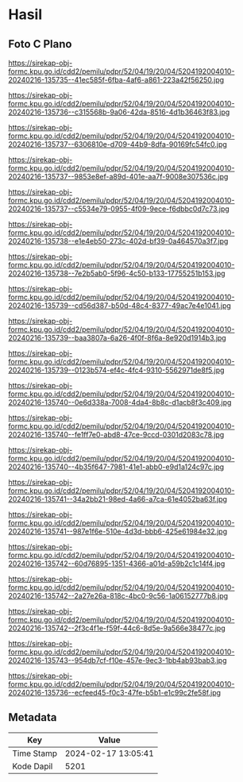 # Hasil

## Foto C Plano

https://sirekap-obj-formc.kpu.go.id/cdd2/pemilu/pdpr/52/04/19/20/04/5204192004010-20240216-135735--41ec585f-6fba-4af6-a861-223a42f56250.jpg

https://sirekap-obj-formc.kpu.go.id/cdd2/pemilu/pdpr/52/04/19/20/04/5204192004010-20240216-135736--c315568b-9a06-42da-8516-4d1b36463f83.jpg

https://sirekap-obj-formc.kpu.go.id/cdd2/pemilu/pdpr/52/04/19/20/04/5204192004010-20240216-135737--6306810e-d709-44b9-8dfa-90169fc54fc0.jpg

https://sirekap-obj-formc.kpu.go.id/cdd2/pemilu/pdpr/52/04/19/20/04/5204192004010-20240216-135737--9853e8ef-a89d-401e-aa7f-9008e307536c.jpg

https://sirekap-obj-formc.kpu.go.id/cdd2/pemilu/pdpr/52/04/19/20/04/5204192004010-20240216-135737--c5534e79-0955-4f09-9ece-f6dbbc0d7c73.jpg

https://sirekap-obj-formc.kpu.go.id/cdd2/pemilu/pdpr/52/04/19/20/04/5204192004010-20240216-135738--e1e4eb50-273c-402d-bf39-0a464570a3f7.jpg

https://sirekap-obj-formc.kpu.go.id/cdd2/pemilu/pdpr/52/04/19/20/04/5204192004010-20240216-135738--7e2b5ab0-5f96-4c50-b133-17755251b153.jpg

https://sirekap-obj-formc.kpu.go.id/cdd2/pemilu/pdpr/52/04/19/20/04/5204192004010-20240216-135739--cd56d387-b50d-48c4-8377-49ac7e4e1041.jpg

https://sirekap-obj-formc.kpu.go.id/cdd2/pemilu/pdpr/52/04/19/20/04/5204192004010-20240216-135739--baa3807a-6a26-4f0f-8f6a-8e920d1914b3.jpg

https://sirekap-obj-formc.kpu.go.id/cdd2/pemilu/pdpr/52/04/19/20/04/5204192004010-20240216-135739--0123b574-ef4c-4fc4-9310-5562971de8f5.jpg

https://sirekap-obj-formc.kpu.go.id/cdd2/pemilu/pdpr/52/04/19/20/04/5204192004010-20240216-135740--0e6d338a-7008-4da4-8b8c-d1acb8f3c409.jpg

https://sirekap-obj-formc.kpu.go.id/cdd2/pemilu/pdpr/52/04/19/20/04/5204192004010-20240216-135740--fe1ff7e0-abd8-47ce-9ccd-0301d2083c78.jpg

https://sirekap-obj-formc.kpu.go.id/cdd2/pemilu/pdpr/52/04/19/20/04/5204192004010-20240216-135740--4b35f647-7981-41e1-abb0-e9d1a124c97c.jpg

https://sirekap-obj-formc.kpu.go.id/cdd2/pemilu/pdpr/52/04/19/20/04/5204192004010-20240216-135741--34a2bb21-98ed-4a66-a7ca-61e4052ba63f.jpg

https://sirekap-obj-formc.kpu.go.id/cdd2/pemilu/pdpr/52/04/19/20/04/5204192004010-20240216-135741--987e1f6e-510e-4d3d-bbb6-425e61984e32.jpg

https://sirekap-obj-formc.kpu.go.id/cdd2/pemilu/pdpr/52/04/19/20/04/5204192004010-20240216-135742--60d76895-1351-4366-a01d-a59b2c1c14f4.jpg

https://sirekap-obj-formc.kpu.go.id/cdd2/pemilu/pdpr/52/04/19/20/04/5204192004010-20240216-135742--2a27e26a-818c-4bc0-9c56-1a06152777b8.jpg

https://sirekap-obj-formc.kpu.go.id/cdd2/pemilu/pdpr/52/04/19/20/04/5204192004010-20240216-135742--2f3c4f1e-f59f-44c6-8d5e-9a566e38477c.jpg

https://sirekap-obj-formc.kpu.go.id/cdd2/pemilu/pdpr/52/04/19/20/04/5204192004010-20240216-135743--954db7cf-f10e-457e-9ec3-1bb4ab93bab3.jpg

https://sirekap-obj-formc.kpu.go.id/cdd2/pemilu/pdpr/52/04/19/20/04/5204192004010-20240216-135736--ecfeed45-f0c3-47fe-b5b1-e1c99c2fe58f.jpg


## Metadata

| Key        | Value               |
| ---------- | ------------------- |
| Time Stamp | 2024-02-17 13:05:41 |
| Kode Dapil | 5201                |



